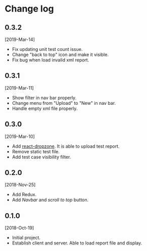 # Change log

## 0.3.2 
[2019-Mar-14]
- Fix updating unit test count issue.
- Change "back to top" icon and make it visible.
- Fix bug when load invalid xml report.

## 0.3.1 
[2019-Mar-11]
- Show filter in nav bar properly.
- Change menu from "Upload" to "New" in nav bar.
- Handle empty xml file properly.

## 0.3.0 
[2019-Mar-10]
- Add [react-dropzone](https://react-dropzone.js.org/). It is able to upload test report.
- Remove static test file.
- Add test case visibility filter.

## 0.2.0  
[2018-Nov-25]
- Add Redux.
- Add _Navbar_ and _scroll to top_ button.

## 0.1.0  
[2018-Oct-19]
- Initial project.
- Establish client and server. Able to load report file and display.